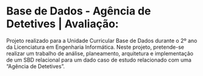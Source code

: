 # Base de Dados - Agência de Detetives | Avaliação: 

Projeto realizado para a Unidade Curricular Base de Dados durante o 2º ano da Licenciatura em Engenharia Informática. Neste projeto, pretende-se realizar um trabalho de análise, planeamento, arquitetura e
implementação de um SBD relacional para um dado caso de estudo relacionado com uma “Agência de Detetives”. 
